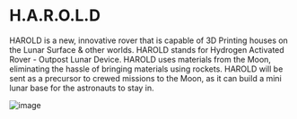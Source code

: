 # H.A.R.O.L.D

HAROLD is a new, innovative rover that is capable of 3D Printing houses on the Lunar Surface & other worlds. HAROLD stands for Hydrogen Activated Rover - Outpost Lunar Device. HAROLD uses materials from the Moon, eliminating the hassle of bringing materials using rockets. HAROLD will be sent as a precursor to crewed missions to the Moon, as it can build a mini lunar base for the astronauts to stay in. 

![image](https://github.com/VynavinV/H.A.R.O.L.D/assets/67283109/ef9f3437-5d7d-401b-986e-3e26928ee8ca)
